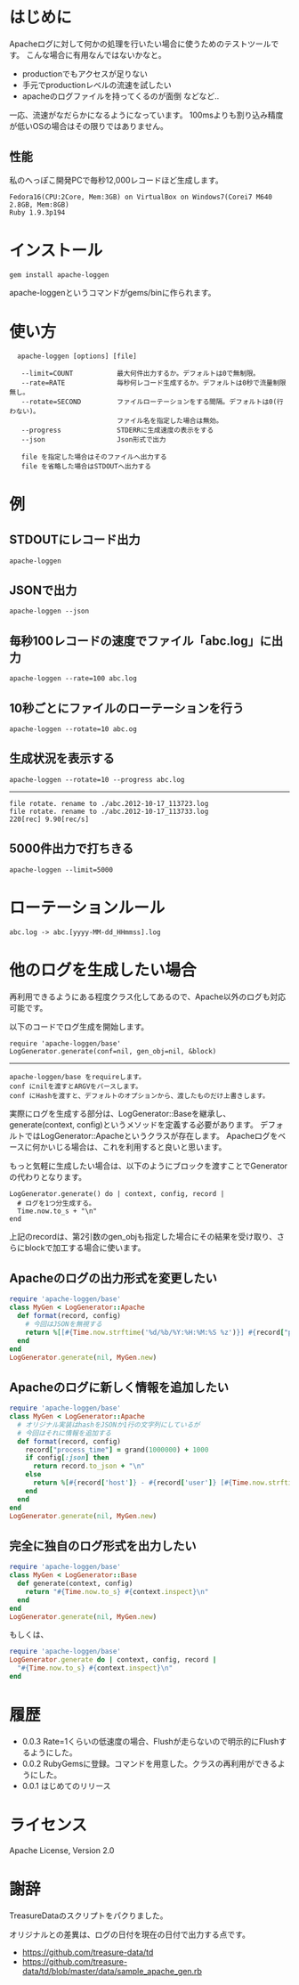 # はじめに

Apacheログに対して何かの処理を行いたい場合に使うためのテストツールです。
こんな場合に有用なんではないかなと。

* productionでもアクセスが足りない
* 手元でproductionレベルの流速を試したい
* apacheのログファイルを持ってくるのが面倒
などなど..


一応、流速がなだらかになるようになっています。
100msよりも割り込み精度が低いOSの場合はその限りではありません。

## 性能
私のへっぽこ開発PCで毎秒12,000レコードほど生成します。

    Fedora16(CPU:2Core, Mem:3GB) on VirtualBox on Windows7(Corei7 M640 2.8GB, Mem:8GB)
	Ruby 1.9.3p194

# インストール

    gem install apache-loggen

apache-loggenというコマンドがgems/binに作られます。

# 使い方

```
  apache-loggen [options] [file]

   --limit=COUNT           最大何件出力するか。デフォルトは0で無制限。
   --rate=RATE             毎秒何レコード生成するか。デフォルトは0秒で流量制限無し。
   --rotate=SECOND         ファイルローテーションをする間隔。デフォルトは0(行わない)。
                           ファイル名を指定した場合は無効。
   --progress              STDERRに生成速度の表示をする
   --json                  Json形式で出力

   file を指定した場合はそのファイルへ出力する
   file を省略した場合はSTDOUTへ出力する
```

# 例

## STDOUTにレコード出力
	apache-loggen

## JSONで出力
    apache-loggen --json

## 毎秒100レコードの速度でファイル「abc.log」に出力
    apache-loggen --rate=100 abc.log

## 10秒ごとにファイルのローテーションを行う
    apache-loggen --rotate=10 abc.og

## 生成状況を表示する
    apache-loggen --rotate=10 --progress abc.log
----
    file rotate. rename to ./abc.2012-10-17_113723.log
    file rotate. rename to ./abc.2012-10-17_113733.log
    220[rec] 9.90[rec/s]

## 5000件出力で打ちきる
    apache-loggen --limit=5000

# ローテーションルール
    abc.log -> abc.[yyyy-MM-dd_HHmmss].log


# 他のログを生成したい場合
再利用できるようにある程度クラス化してあるので、Apache以外のログも対応可能です。

以下のコードでログ生成を開始します。

    require 'apache-loggen/base'
    LogGenerator.generate(conf=nil, gen_obj=nil, &block)
----
    apache-loggen/base をrequireします。
    conf にnilを渡すとARGVをパースします。
    conf にHashを渡すと、デフォルトのオプションから、渡したものだけ上書きします。

実際にログを生成する部分は、LogGenerator::Baseを継承し、generate(context, config)というメソッドを定義する必要があります。
デフォルトではLogGenerator::Apacheというクラスが存在します。
Apacheログをベースに何かいじる場合は、これを利用すると良いと思います。

もっと気軽に生成したい場合は、以下のようにブロックを渡すことでGeneratorの代わりとなります。

    LogGenerator.generate() do | context, config, record |
	  # ログを1つ分生成する。
	  Time.now.to_s + "\n"
	end

上記のrecordは、第2引数のgen_objも指定した場合にその結果を受け取り、さらにblockで加工する場合に使います。

## Apacheのログの出力形式を変更したい

```ruby
require 'apache-loggen/base'
class MyGen < LogGenerator::Apache
  def format(record, config)
    # 今回はJSONを無視する
    return %[[#{Time.now.strftime('%d/%b/%Y:%H:%M:%S %z')}] #{record["path"]}\n]
  end 
end
LogGenerator.generate(nil, MyGen.new)
```

## Apacheのログに新しく情報を追加したい
```ruby
require 'apache-loggen/base'
class MyGen < LogGenerator::Apache
  # オリジナル実装はhashをJSONか1行の文字列にしているが
  # 今回はそれに情報を追加する
  def format(record, config)
    record["process_time"] = grand(1000000) + 1000
    if config[:json] then
      return record.to_json + "\n"
    else
      return %[#{record['host']} - #{record['user']} [#{Time.now.strftime('%d/%b/%Y:%H:%M:%S %z')}] "#{record['method']} #{record['path']} HTTP/1.1" #{record['code']} #{record['size']} "#{record['referer']}" "#{record['agent']}" #{record['process_time']}\n]
    end
  end
end
LogGenerator.generate(nil, MyGen.new)
```

## 完全に独自のログ形式を出力したい

```ruby
require 'apache-loggen/base'
class MyGen < LogGenerator::Base
  def generate(context, config)
    return "#{Time.now.to_s} #{context.inspect}\n"
  end
end
LogGenerator.generate(nil, MyGen.new)
```

もしくは、

```ruby
require 'apache-loggen/base'
LogGenerator.generate do | context, config, record |
  "#{Time.now.to_s} #{context.inspect}\n"
end
```


# 履歴
- 0.0.3 Rate=1くらいの低速度の場合、Flushが走らないので明示的にFlushするようにした。 
- 0.0.2 RubyGemsに登録。コマンドを用意した。クラスの再利用ができるようにした。
- 0.0.1 はじめてのリリース

# ライセンス
Apache License, Version 2.0

# 謝辞

TreasureDataのスクリプトをパクりました。

オリジナルとの差異は、ログの日付を現在の日付で出力する点です。

* https://github.com/treasure-data/td
* https://github.com/treasure-data/td/blob/master/data/sample_apache_gen.rb


